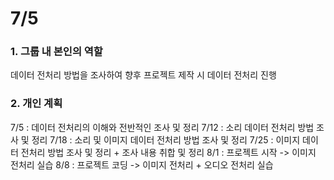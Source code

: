 # 7/5 
### 1. 그룹 내 본인의 역할
데이터 전처리 방법을 조사하여 향후 프로젝트 제작 시 데이터 전처리 진행

### 2. 개인 계획
7/5 : 데이터 전처리의 이해와 전반적인 조사 및 정리
7/12 : 소리 데이터 전처리 방법 조사 및 정리
7/18 : 소리 및 이미지 데이터 전처리 방법 조사 및 정리
7/25 : 이미지 데이터 전처리 방법 조사 및 정리 + 조사 내용 취합 및 정리
8/1 : 프로젝트 시작 -> 이미지 전처리 실습
8/8 : 프로젝트 코딩 -> 이미지 전처리 + 오디오 전처리 실습

